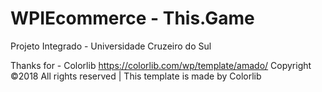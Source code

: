 # WPIEcommerce - This.Game
Projeto Integrado - Universidade Cruzeiro do Sul

Thanks for - Colorlib
https://colorlib.com/wp/template/amado/
Copyright ©2018 All rights reserved | This template is made by Colorlib
